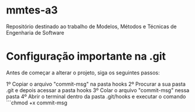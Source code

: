 # mmtes-a3
Repositório destinado ao trabalho de Modelos, Métodos e Técnicas de Engenharia de Software

# Configuração importante na .git

Antes de começar a alterar o projeto, siga os seguintes passos:

1º Copiar o arquivo "commit-msg" na pasta hooks
2º Procurar a sua pasta .git e depois acessar a pasta hooks
3º Colar o arquivo "commit-msg" nessa pasta
4º Abrir o terminal dentro da pasta .git/hooks e executar o comando ```chmod +x commit-msg
